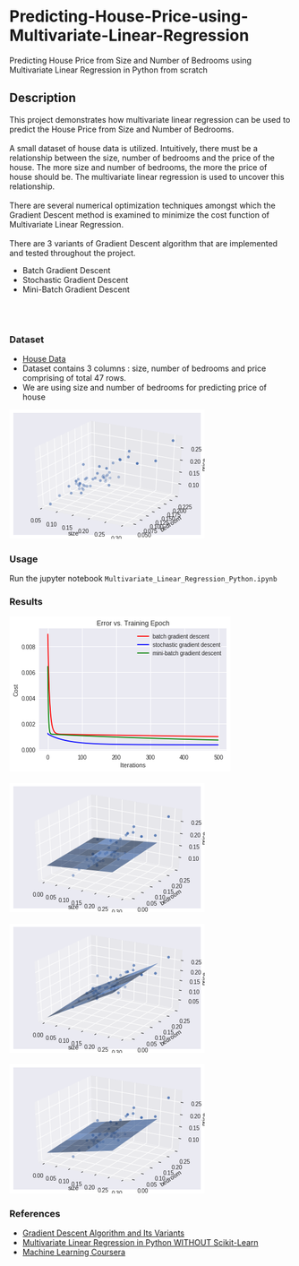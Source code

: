 # Predicting-House-Price-using-Multivariate-Linear-Regression
Predicting House Price from Size and Number of Bedrooms using Multivariate Linear Regression in Python from scratch

## Description
This project demonstrates how multivariate linear regression can be used to predict the House Price from Size and Number of Bedrooms.
<br/>
<br/>
A small dataset of house data is utilized. Intuitively, there must be a relationship between the size, number of bedrooms and the price of the house. The more size and number of bedrooms, the more the price of house should be. The multivariate linear regression is used to uncover this relationship.
<br/>
<br/>
There are several numerical optimization techniques amongst which the Gradient Descent method is examined to minimize the cost function of Multivariate Linear Regression.
<br/>
<br/>
There are 3 variants of Gradient Descent algorithm that are implemented and tested throughout the project. 
- Batch Gradient Descent
- Stochastic Gradient Descent
- Mini-Batch Gradient Descent
<br/>
<br/>


### Dataset
- [House Data](https://github.com/kaustubholpadkar/Predicting-House-Price-using-Multivariate-Linear-Regression/blob/master/home.txt)
- Dataset contains 3 columns : size, number of bedrooms	and price comprising of total 47 rows.
- We are using size and number of bedrooms for predicting price of house

![data](data.png)

### Usage
Run the jupyter notebook `Multivariate_Linear_Regression_Python.ipynb`

### Results
![data](cost.png)
<br/>
<br/>
![result1](r1.png)
<br/>
<br/>
![result2](r2.png)
<br/>
<br/>
![result3](r3.png)


### References
- [Gradient Descent Algorithm and Its Variants](https://towardsdatascience.com/gradient-descent-algorithm-and-its-variants-10f652806a3)
- [Multivariate Linear Regression in Python WITHOUT Scikit-Learn](https://medium.com/we-are-orb/multivariate-linear-regression-in-python-without-scikit-learn-7091b1d45905)
- [Machine Learning Coursera](https://www.coursera.org/learn/machine-learning)
